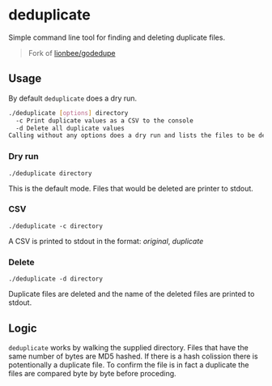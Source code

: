 # deduplicate

Simple command line tool for finding and deleting duplicate files.
> Fork of [lionbee/godedupe](https://github.com/lionbee/godedupe)

## Usage

By default `deduplicate` does a dry run.

```bash
./deduplicate [options] directory
  -c Print duplicate values as a CSV to the console
  -d Delete all duplicate values
Calling without any options does a dry run and lists the files to be deleted
```

### Dry run

`./deduplicate directory`

This is the default mode. Files that would be deleted are printer to stdout.

### CSV

`./deduplicate -c directory`

A CSV is printed to stdout in the format: _original_, _duplicate_

### Delete

`./deduplicate -d directory`

Duplicate files are deleted and the name of the deleted files are printed to stdout.

## Logic

`deduplicate` works by walking the supplied directory. Files that have the same number of bytes are MD5 hashed. If there is a hash colission there is potentionally a duplicate file. To confirm the file is in fact a duplicate the files are compared byte by byte before proceding.
